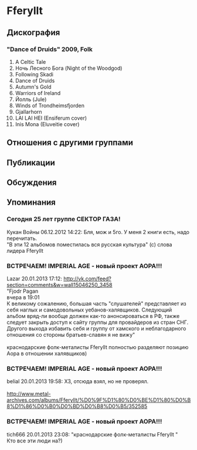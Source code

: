 # Fferyllt



## Дискография

### "Dance of Druids" 2009, Folk

1. A Celtic Tale	 
2. Ночь Лесного Бога (Night of the Woodgod)
3. Following Skadi
4. Dance of Druids
5. Autumn's Gold
6. Warriors of Ireland
7. Йолль (Jule)
8. Winds of Trondheimsfjorden
9. Gjallarhorn
10. LAI LAI HEI (Ensiferum cover)
11. Inis Mona (Eluveitie cover)


## Отношения с другими группами


## Публикации


## Обсуждения


## Упоминания

### Сегодня 25 лет группе СЕКТОР ГАЗА!

Кукан Войны 06.12.2012 14:22:
Бля, мож и 5го. У меня 2 книги есть, надо перечитать.<BR>"В эти 12 альбомов поместилась вся русская культура" (с) слова лидера Fferyllt 

### ВСТРЕЧАЕМ! IMPERIAL AGE - новый проект АОРА!!!

Lazar 20.01.2013 17:12:
<A HREF="http://vk.com/feed?section=comments&w=wall15046250_3458" TARGET="_blank">http://vk.com/feed?section=comments&w=wall15046250_3458</A> <BR>"Fjodr Pagan<BR>вчера в 19:01<BR>К великому сожалению, большая часть "слушателей" представляет из себя наглых и самодовольных уебанов-халявщиков. Следующий альбом вряд-ли вообще должен как-то анонсироваться в РФ, также следует закрыть доступ к сайту группы для провайдеров из стран СНГ. Другого выхода избавить себя и группу от хамского и неблагодарного отношения со стороны братьев-славян я не вижу"<BR><BR>краснодарские фолк-металисты Fferyllt полностью разделяют позицию Аора в отношении халявщиков)

### ВСТРЕЧАЕМ! IMPERIAL AGE - новый проект АОРА!!!

belial 20.01.2013 19:58:
ХЗ, отсюда взял, но не проверял.<BR><BR><A HREF="http://www.metal-archives.com/albums/Fferyllt/%D0%9F%D1%80%D0%BE%D1%80%D0%B8%D1%86%D0%B0%D0%BD%D0%B8%D0%B5/352585" TARGET="_blank">http://www.metal-archives.com/albums/Fferyllt/%D0%9F%D1%80%D0%BE%D1%80%D0%B8%D1%86%D0%B0%D0%BD%D0%B8%D0%B5/352585</A>

### ВСТРЕЧАЕМ! IMPERIAL AGE - новый проект АОРА!!!

tich666 20.01.2013 23:08:
"краснодарские фолк-металисты Fferyllt "<BR>Кто все эти люди на?)

